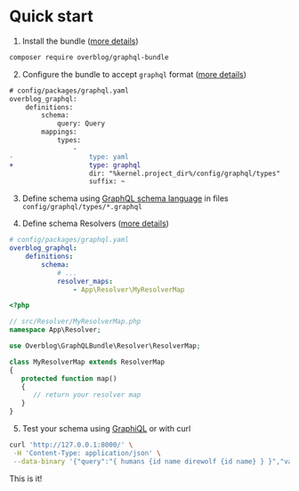 Quick start
===========

1. Install the bundle ([more details](../index.md))

```bash
composer require overblog/graphql-bundle
```

2. Configure the bundle to accept `graphql` format ([more details](graphql-schema-language.md))

```diff
# config/packages/graphql.yaml
overblog_graphql:
    definitions:
        schema:
            query: Query
        mappings:
            types:
                -
-                   type: yaml
+                   type: graphql
                    dir: "%kernel.project_dir%/config/graphql/types"
                    suffix: ~
```

3. Define schema using [GraphQL schema language](http://graphql.org/learn/schema/)
in files `config/graphql/types/*.graphql`

4. Define schema Resolvers ([more details](resolver-map.md))

```yaml
# config/packages/graphql.yaml
overblog_graphql:
    definitions:
        schema:
            # ...
            resolver_maps:
                - App\Resolver\MyResolverMap
```

```php
<?php

// src/Resolver/MyResolverMap.php
namespace App\Resolver;

use Overblog\GraphQLBundle\Resolver\ResolverMap;

class MyResolverMap extends ResolverMap
{
   protected function map()
   {
      // return your resolver map
   }
}
```

5. Test your schema using [GraphiQL](graphiql) or with curl

```bash
curl 'http://127.0.0.1:8000/' \
 -H 'Content-Type: application/json' \
 --data-binary '{"query":"{ humans {id name direwolf {id name} } }","variables":{}}'
```

This is it!
